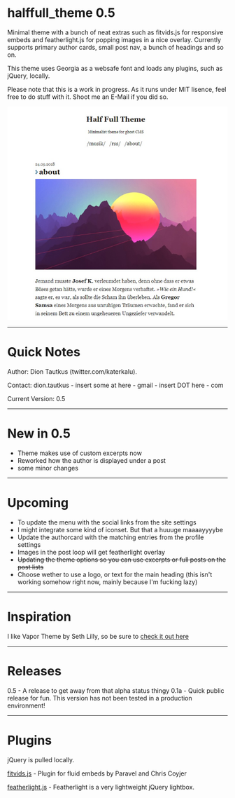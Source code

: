 # halffull_theme 0.5
Minimal theme with a bunch of neat extras such as fitvids.js for responsive embeds and featherlight.js for popping images in a nice overlay.
Currently supports primary author cards, small post nav, a bunch of headings and so on.

This theme uses Georgia as a websafe font and loads any plugins, such as jQuery, locally.

Please note that this is a work in progress. As it runs under MIT lisence, feel free to do stuff with it. Shoot me an E-Mail if you did so.

![Some Text](https://github.com/katerkalu/halffull_theme/blob/master/halfffull-preview1.jpg)

---

# Quick Notes

Author: Dion Tautkus (twitter.com/katerkalu).

Contact: dion.tautkus - insert some at here - gmail - insert DOT here - com

Current Version: 0.5

---

# New in 0.5

* Theme makes use of custom excerpts now
* Reworked how the author is displayed under a post
* some minor changes

---

# Upcoming

* To update the menu with the social links from the site settings
* I might integrate some kind of iconset. But that a huuuge maaaayyyybe
* Update the authorcard with the matching entries from the profile settings
* Images in the post loop will get featherlight overlay
* ~~Updating the theme options so you can use excerpts or full posts on the post lists~~
* Choose wether to use a logo, or text for the main heading (this isn't working somehow right now, mainly because I'm fucking lazy)

---

# Inspiration

I like Vapor Theme by Seth Lilly, so be sure to [check it out here](https://github.com/sethlilly/Vapor)

---

# Releases

0.5 - A release to get away from that alpha status thingy
0.1a - Quick public release for fun. This version has not been tested in a production environment!

---

# Plugins

jQuery is pulled locally.

[fitvids.js](http://fitvidsjs.com/) - Plugin for fluid embeds by Paravel and Chris Coyjer

[featherlight.js](https://noelboss.github.io/featherlight/) - Featherlight is a very lightweight jQuery lightbox.
